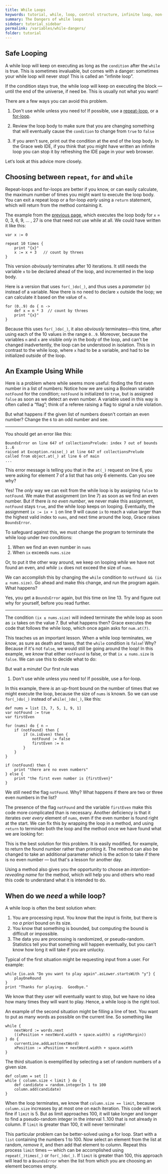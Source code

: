 ```yaml
---
title: While Loops
keywords: tutorial, while, loop, control structure, infinite loop, non-terminating loop, stopping a loop
summary: The Dangers of while loops
sidebar: tutorial_sidebar
permalink: /variables/while-dangers/
folder: tutorial
---
```

## Safe Looping

A while loop will keep on executing as long as the `condition` after the `while` 
is true.  This is sometimes invaluable, but comes with a danger:
sometimes your while loop will never stop!  This is called an “infinite loop”.

If the condition stays true, the while loop will keep on executing the block — until
the end of the universe, if need be.  This is usually not what you want!

There are a few ways you can avoid this problem.

 1. Don't use while unless you need to!  If possible, use a [repeat-loop]({{site.baseurl}}/variables/repeat/), or a [for-loop]({{site.baseurl}}/control/for/).

 2. Review the loop body to make sure that you are changing something that will
eventually cause the `condition` to change from `true` to `false`

 3. If you aren't sure, print out the condition at the end of the loop body.
In the Grace web IDE, if you think that you might have written an infinite loop
you can stop it by refreshing the IDE page in your web browser.  

Let‘s look at this advice more closely.

## Choosing between `repeat`, `for` and `while`
Repeat-loops and for-loops are better if you know, or can
easily calculate, the maximum number of times you might want to execute the loop body.
You can exit a repeat loop or a for-loop *early* using a `return` statement, which will return from 
the method containing it.

The example from the [previous page]({{site.baseurl}}/variables/while), which 
executes the loop body for `x` = 0, 3, 6, 9, ... , 27 is one that need not use 
while at all.  We could have written it like this:
```
var x := 0

repeat 10 times {
    print "{x}"
    x := x + 3   // count by threes
}
```
This version *obviously* terminates after 10 iterations.  It still needs the 
variable `x` to be declared ahead of the loop, and incremented in the loop body.

Here is a version that uses `for(_)do(_)`, and thus uses a _parameter_ (`n`) instead of 
a variable.  Now there is no need to declare `x` outside the loop; we can calculate
it based on the value of `n`.

```
for (0..9) do { n ->
    def x = n * 3  // count by threes
    print "{x}"
}

```
Because this uses `for(_)do(_)`, it also *obviously* terminates—this time, 
after using each of the 
10 values in the range `0..9`.
Moreover, because the variables `n` and `x` are visible *only* in the
body of the loop, and can't be changed inadvertently, the loop can be understood 
in isolation.  This is in contrast to the while loop, where `x` had to be a 
variable, and had to be initialized outside of the loop.

## An Example Using While

Here is a problem where while seems more useful: finding the first even number 
in a list of numbers:
<object id="example-1" data="{{site.editor}}?while-odd" width="100%" height="550px"> 
</object>
Notice how we are using a Boolean variable `notFound` for the condition;
`notFound` is initialized to `true`, but is assigned `false` as soon as we 
detect an even number.  A variable used in this way is often called a “flag”;
think of a referee raising a flag to signal a rule violation.

But what happens if the given list of numbers doesn't contain an even number?
Change the `6` to an odd number and see.

* * * *

You should get an error like this:
```
BoundsError on line 647 of collectionsPrelude: index 7 out of bounds 1..6
raised at Exception.raise(_) at line 647 of collectionsPrelude
called from object.at(_) at line 6 of main
...
```
This error message is telling you that in the `at(_)` request on line 6, you were
asking for element 7 of a list that has only 6 elements.  Can you see why?

Yes!  The _only_ way we can exit from the while loop is by assigning `false` to
`notFound`.  We make that assignment (on line 7) as soon as we find an even number.
But if there *is no even number*, we never make this assignment, `notFound` stays
`true`, and the while loop keeps on looping.
Eventually, the assignment `ix := ix + 1` on line 9 will cause `ix` to reach a 
value larger than the highest valid index to `nums`, and next time around
the loop, Grace raises `BoundsError`.

To safeguard against this, we must change the program to terminate the while
loop under _two_ conditions:

 1. When we find an even number in `nums`
 2. When `ix` exceeds `nums.size`

Or, to put it the other way around, we keep on looping _while_ we have not found 
an even, and _while_ `ix` does not exceed the size of `nums`. 

We can accomplish this by changing the `while` condition to `notFound && (ix ≤ nums.size)`.
Go ahead and make this change, and run the program again.  What happens?

Yes, you get a `BoundsError` again, but this time on line 13. 
Try and figure out why for yourself, before you read further.

* * * *

The condition `(ix ≤ nums.size)` will indeed terminate the while loop as soon as 
`ix` takes on the value 7.  But what happens then?  Grace executes the code that 
follows the while loop, which once again asks for `num.at(7)`.

This teaches us an important lesson.  When a while loop terminates, we *know*,
as sure as death and taxes, that the `while` condition is `false`!  Why?
Because if it's not `false`, we would still be going around the loop!
In this example, we _know_ that either `notFound` is false, or that `ix ≤ nums.size`
is `false`.  We can use this to decide what to do:

<object id="example-2" data="{{site.editor}}?while-improved" width="100%" height="550px"> 
</object>

But wait a minute!  Our first rule was

 1. Don't use while unless you need to!  If possible, use a for-loop.

In this example, there *is* an up-front bound on the number of times that we might
execute the loop, because the size of `nums` is known. So we can use `for(_)do(_)`
instead of `while(_)do(_)`, like this:
```
def nums = list [3, 7, 5, 1, 9, 1]
var notFound := true
var firstEven

for (nums) do { n →
    if (notFound) then {
        if (n.isEven) then {
            notFound := false
            firstEven := n
        }
    }
}

if (notFound) then {
    print "there are no even numbers"
} else {
    print "the first even number is {firstEven}"
}
```
We still need the flag `notFound`.  Why?  What happens if there are two or three 
even numbers in the list?

The presence of the flag `notFound` and the variable `firstEven` make this 
code more complicated than is necessary.  Another deficiency is that it
iterates over _every_ element of
`nums`, even if the even number is found right at the start.  We can fix this 
by wrapping the loop in a method, and using `return` to terminate both the loop
and the method
once we have found what we are looking for:

<object id="example-3" data="{{site.editor}}?findEven-method" width="100%" height="550px"> 
</object>

This is the best solution for this problem.  It is easily modified, for example,
to return the found number rather than printing it.  The method can also
be changed to take an additional parameter which is the action to take if there
is no even number — but that's a lesson for another day.

Using a method also gives you the opportunity to choose an _intention-revealing name_
for the method, which will help you and others who read this code to understand what
it is intended to do.

## When do we _need_ a while loop?

A while loop is often the best solution when:

 1. You are processing input. You know that the input is finite, but there is no 
_a priori_ bound on its size.
 1. You know that something is bounded, but computing the bound is difficult or 
impossible. 
 1. The data you are processing is randomized, or pseudo-random. 
Statistics tell you that something 
will happen eventually, but you can't know how long it will take if you are unlucky.

Typical of the first situation might be requesting input from 
a user.  For example:
```
while {io.ask "Do you want to play again".asLower.startsWith "y"} {
    playOneRound
}
print "Thanks for playing.  Goodbye."
```
We know that they user will eventually want to stop, but we have no idea how 
many times they will want to play.  Hence, a while loop is the right tool.

An example of the second situation might be filling a line of text.  You want 
to put as many words as possible on the current line.  So something like
```
while { 
    nextWord := words.next
    ((xPosition + nextWord.width + space.width) ≤ rightMargin)) 
} do {
    currentLine.addLast(nextWord)
    xPosition := xPosition + nextWord.width + space.width
}
```
The third situation is exemplified by selecting a set of random numbers of
a given size.
```
def column = set []
while { column.size < limit } do {
    def candidate = random.integerIn 1 to 100
    column.add(candidate)
}
```
When the loop terminates, we know that `column.size == limit`, because
`column.size` increases by at most one on each iteration.  This code will work 
fine if `limit` is 5.  But as limit approaches 100, it will take longer and 
longer to find a pseudo-random integer in the interval 1..100 that is not 
already in column.  If `limit` is greater than 100, it will never terminate!

This particular problem can be better-solved using a for loop.
Start with a `list` containing the numbers 1 to 100.  Now 
select an element from the list at random, _remove_ it, 
and then add that element to column.  Repeat this process `limit` times — which 
can be accomplished using `repeat(_)times(_)` or `for(_)do(_)`.
If `limit` is greater than 100, this approach will lead to a `BoundsError`
when the list from which you are choosing an element becomes empty.




